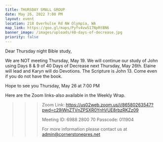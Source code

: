 ```yaml
---
title: THURSDAY SMALL GROUP
date: May 26, 2022 7:00 PM
layout: event
location: 218 Overhulse Rd NW Olympia, WA
map_link: https://goo.gl/maps/Pyfv4vwS17NpRtBN6
banner_image: /images/uploads/40-days-of-decrease.jpg
priority: false
---
```

Dear Thursday night Bible study,

<!--StartFragment-->

We are NOT meeting Thursday, May 19. We will continue our study of John using Days 8 & 9 of 40 Days of Decrease next Thursday, May 26th. Elaine will lead and Karyn will do Devotions. The Scripture is John 13. Come even if you do not have the book.

<!--EndFragment-->Hope to see you Thursday, May 26 at 7:00 PM

Here are the Zoom links-also available in the Weekly Wrap.

<!--\\\\\\\\\\\\\\\\\\[if !supportLineBreakNewLine]-->

<!--\\\\\\\\\\\\\\\\\\[endif]-->

<!--EndFragment-->

> > > Zoom Link: <https://us02web.zoom.us/j/86580263547?pwd=c29iWnZTVnZPSXR0YnhVUE8rbzRKZz09>
> > >
> > > Meeting ID: 6988 2800 70
> > > Passcode: 011904
> > >
> > > For more information please contact us at admin@cornerstonepres.net